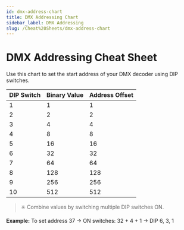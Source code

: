 ```yaml
---
id: dmx-address-chart
title: DMX Addressing Chart
sidebar_label: DMX Addressing
slug: /Cheat%20Sheets/dmx-address-chart
---
```


# DMX Addressing Cheat Sheet

Use this chart to set the start address of your DMX decoder using DIP switches.

| DIP Switch | Binary Value | Address Offset |
|------------|--------------|----------------|
| 1          | 1            | 1              |
| 2          | 2            | 2              |
| 3          | 4            | 4              |
| 4          | 8            | 8              |
| 5          | 16           | 16             |
| 6          | 32           | 32             |
| 7          | 64           | 64             |
| 8          | 128          | 128            |
| 9          | 256          | 256            |
| 10         | 512          | 512            |

> ✳️ Combine values by switching multiple DIP switches ON.

**Example:**
To set address 37 → ON switches: 32 + 4 + 1 → DIP 6, 3, 1
